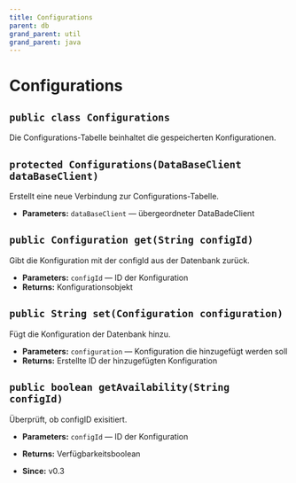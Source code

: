 ```yaml
---
title: Configurations
parent: db
grand_parent: util
grand_parent: java
---
```


# Configurations


## `public class Configurations`

Die Configurations-Tabelle beinhaltet die gespeicherten Konfigurationen.

## `protected Configurations(DataBaseClient dataBaseClient)`

Erstellt eine neue Verbindung zur Configurations-Tabelle.

 * **Parameters:** `dataBaseClient` — übergeordneter DataBadeClient

## `public Configuration get(String configId)`

Gibt die Konfiguration mit der configId aus der Datenbank zurück.

 * **Parameters:** `configId` — ID der Konfiguration
 * **Returns:** Konfigurationsobjekt

## `public String set(Configuration configuration)`

Fügt die Konfiguration der Datenbank hinzu.

 * **Parameters:** `configuration` — Konfiguration die hinzugefügt werden soll
 * **Returns:** Erstellte ID der hinzugefügten Konfiguration

## `public boolean getAvailability(String configId)`

Überprüft, ob configID exisitiert.

 * **Parameters:** `configId` — ID der Konfiguration
 * **Returns:** Verfügbarkeitsboolean

     <p>
 * **Since:** v0.3
